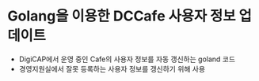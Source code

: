 # Golang을 이용한 DCCafe 사용자 정보 업데이트

- DigiCAP에서 운영 중인 Cafe의 사용자 정보를 자동 갱신하는 goland 코드
- 경영지원실에서 잘못 등록하는 사용자 정보를 갱신하기 위해 사용
